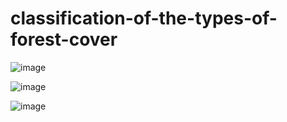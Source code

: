# classification-of-the-types-of-forest-cover
![image](https://user-images.githubusercontent.com/105129772/219854718-3368438c-9682-4fcb-8ed8-c51bf4038eb5.png)

![image](https://user-images.githubusercontent.com/105129772/219854751-f0799c6a-9a93-4d1f-8fc8-49cdfec9f03d.png)

![image](https://user-images.githubusercontent.com/105129772/219854792-2823b012-a757-4612-af03-0c20398a330e.png)

